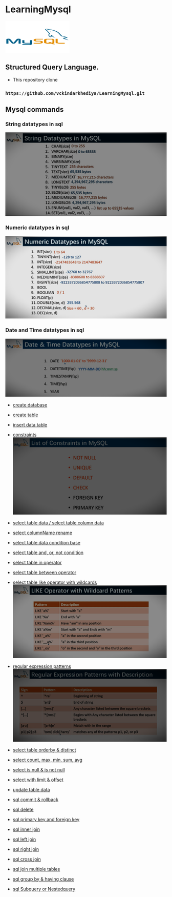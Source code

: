 # LearningMysql

<code align=center><img src="https://github.com/devicons/devicon/blob/master/icons/mysql/mysql-original-wordmark.svg" title="mysql" alt="mysql" width="200" height="100"/></code>

## Structured Query Language.

* This repository clone
### `https://github.com/vckindarkhediya/LearningMysql.git`

## Mysql commands

### String datatypes in sql 
<code align=center><img src="string_datatypes.png" title="string datatypes" alt="string" /></code>


### Numeric datatypes in sql 
<code align=center><img src="numeric_datatypes.png" title="numeric datatypes" alt="numeric" /></code>


### Date and Time datatypes in sql 
<code align=center><img src="date_and_time_datatypes.png" title="date_and_time datatypes" alt="date_and_time" /></code>


* [create database ](https://github.com/vckindarkhediya/LearningMysql/blob/mysql/Day-1-Learning/index.html)
* [create table ](https://github.com/vckindarkhediya/LearningMysql/blob/mysql/Day-2-Learning/index.html)
* [insert data table](https://github.com/vckindarkhediya/LearningMysql/blob/mysql/Day-3-Learning/index.html)
* [constraints](https://github.com/vckindarkhediya/LearningMysql/blob/mysql/Day-4-Learning/index.html)
<code align=center><img src="constraints.png" title="constraints" alt="constraints" /></code>

* [select table data / select table column data](https://github.com/vckindarkhediya/LearningMysql/blob/mysql/Day-5-Learning/index.html)
* [select columnName rename](https://github.com/vckindarkhediya/LearningMysql/blob/mysql/Day-6-Learning/index.html)
* [select table data condition base](https://github.com/vckindarkhediya/LearningMysql/blob/mysql/Day-7-Learning/index.html)
* [select table and, or, not condition](https://github.com/vckindarkhediya/LearningMysql/blob/mysql/Day-8-Learning/index.html)
* [select table in operator](https://github.com/vckindarkhediya/LearningMysql/blob/mysql/Day-9-Learning/index.html)
* [select table between operator](https://github.com/vckindarkhediya/LearningMysql/blob/mysql/Day-10-Learning/index.html)
* [select table like operator with wildcards](https://github.com/vckindarkhediya/LearningMysql/blob/mysql/Day-11-Learning/index.html)
<code align=center><img src="like_operator_with_wildcards.png" title="like_operator_with_wildcards" alt="like_operator_with_wildcards" /></code>

* [regular expression patterns](https://github.com/vckindarkhediya/LearningMysql/blob/mysql/Day-12-Learning/index.html)
<code align=center><img src="sql_regular_expression_patterns.png" title="sql_regular_expression_patterns" alt="sql_regular_expression_patterns" /></code>

* [select table orderby & distinct](https://github.com/vckindarkhediya/LearningMysql/blob/mysql/Day-13-Learning/index.html)

* [select count, max, min, sum, avg](https://github.com/vckindarkhediya/LearningMysql/blob/mysql/Day-14-Learning/index.html)

* [select is null & is not null](https://github.com/vckindarkhediya/LearningMysql/blob/mysql/Day-15-Learning/index.html)

* [select with limit & offset](https://github.com/vckindarkhediya/LearningMysql/blob/mysql/Day-16-Learning/index.html)

* [update table data](https://github.com/vckindarkhediya/LearningMysql/blob/mysql/Day-17-Learning/index.html)

* [sql commit & rollback](https://github.com/vckindarkhediya/LearningMysql/blob/mysql/Day-18-Learning/index.html)

* [sql delete](https://github.com/vckindarkhediya/LearningMysql/blob/mysql/Day-19-Learning/index.html)

* [sql primary key and foreign key](https://github.com/vckindarkhediya/LearningMysql/blob/mysql/Day-20-Learning/index.html)

* [sql inner join](https://github.com/vckindarkhediya/LearningMysql/blob/mysql/Day-21-Learning/index.html)

* [sql left join](https://github.com/vckindarkhediya/LearningMysql/blob/mysql/Day-22-Learning/index.html)

* [sql right join](https://github.com/vckindarkhediya/LearningMysql/blob/mysql/Day-23-Learning/index.html)

* [sql cross join](https://github.com/vckindarkhediya/LearningMysql/blob/mysql/Day-24-Learning/index.html)

* [sql join multiple tables](https://github.com/vckindarkhediya/LearningMysql/blob/mysql/Day-25-Learning/index.html)

* [sql group by & having clause](https://github.com/vckindarkhediya/LearningMysql/blob/mysql/Day-26-Learning/index.html)

* [sql Subquery or Nestedquery](https://github.com/vckindarkhediya/LearningMysql/blob/mysql/Day-27-Learning/index.html)